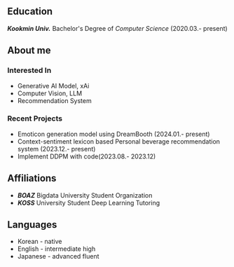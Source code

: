 ## Education
***Kookmin Univ.*** Bachelor's Degree of *Computer Science* (2020.03.- present)

## About me
### Interested In
- Generative AI Model, xAi
- Computer Vision, LLM
- Recommendation System

### Recent Projects
- Emoticon generation model using DreamBooth (2024.01.- present)
- Context-sentiment lexicon based Personal beverage recommendation system (2023.12.- present)
- Implement DDPM with code(2023.08.- 2023.12)

## Affiliations
- ***BOAZ*** Bigdata University Student Organization
- ***KOSS*** University Student Deep Learning Tutoring

## Languages
- Korean - native
- English - intermediate high
- Japanese - advanced fluent

